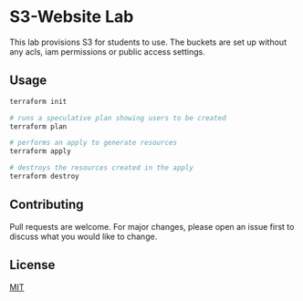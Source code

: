 # S3-Website Lab
This lab provisions S3 for students to use. The buckets are set up without any acls, iam permissions or public access settings.


## Usage
```bash
terraform init 

# runs a speculative plan showing users to be created
terraform plan

# performs an apply to generate resources
terraform apply

# destroys the resources created in the apply
terraform destroy
```

## Contributing
Pull requests are welcome. For major changes, please open an issue first to discuss what you would like to change.


## License
[MIT](https://choosealicense.com/licenses/mit/)